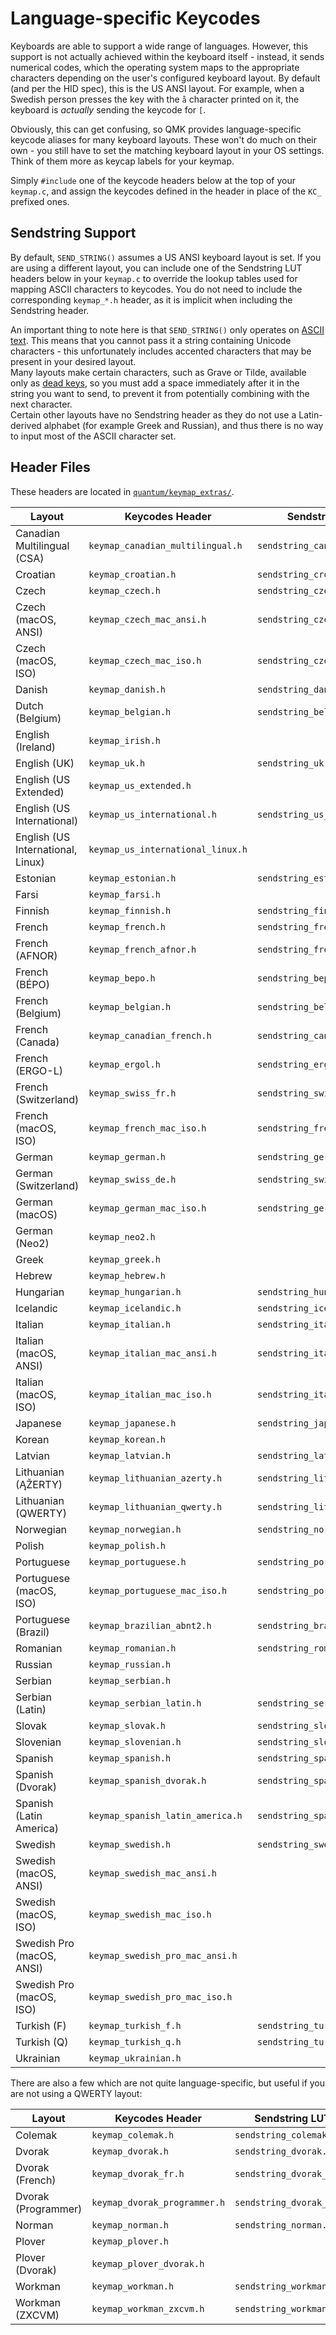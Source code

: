 # Language-specific Keycodes

Keyboards are able to support a wide range of languages. However, this support is not actually achieved within the keyboard itself - instead, it sends numerical codes, which the operating system maps to the appropriate characters depending on the user's configured keyboard layout. By default (and per the HID spec), this is the US ANSI layout. For example, when a Swedish person presses the key with the `å` character printed on it, the keyboard is *actually* sending the keycode for `[`.

Obviously, this can get confusing, so QMK provides language-specific keycode aliases for many keyboard layouts. These won't do much on their own - you still have to set the matching keyboard layout in your OS settings. Think of them more as keycap labels for your keymap.

Simply `#include` one of the keycode headers below at the top of your `keymap.c`, and assign the keycodes defined in the header in place of the `KC_` prefixed ones.

## Sendstring Support

By default, `SEND_STRING()` assumes a US ANSI keyboard layout is set. If you are using a different layout, you can include one of the Sendstring LUT headers below in your `keymap.c` to override the lookup tables used for mapping ASCII characters to keycodes. You do not need to include the corresponding `keymap_*.h` header, as it is implicit when including the Sendstring header.

An important thing to note here is that `SEND_STRING()` only operates on [ASCII text](https://en.wikipedia.org/wiki/ASCII#Character_set). This means that you cannot pass it a string containing Unicode characters - this unfortunately includes accented characters that may be present in your desired layout.  
Many layouts make certain characters, such as Grave or Tilde, available only as [dead keys](https://en.wikipedia.org/wiki/Dead_key), so you must add a space immediately after it in the string you want to send, to prevent it from potentially combining with the next character.  
Certain other layouts have no Sendstring header as they do not use a Latin-derived alphabet (for example Greek and Russian), and thus there is no way to input most of the ASCII character set.

## Header Files

These headers are located in [`quantum/keymap_extras/`](https://github.com/qmk/qmk_firmware/tree/master/quantum/keymap_extras).

|Layout                           |Keycodes Header                  |Sendstring LUT Header               |
|---------------------------------|---------------------------------|------------------------------------|
|Canadian Multilingual (CSA)      |`keymap_canadian_multilingual.h` |`sendstring_canadian_multilingual.h`|
|Croatian                         |`keymap_croatian.h`              |`sendstring_croatian.h`             |
|Czech                            |`keymap_czech.h`                 |`sendstring_czech.h`                |
|Czech (macOS, ANSI)              |`keymap_czech_mac_ansi.h`        |`sendstring_czech_mac_ansi.h`       |
|Czech (macOS, ISO)               |`keymap_czech_mac_iso.h`         |`sendstring_czech_mac_iso.h`        |
|Danish                           |`keymap_danish.h`                |`sendstring_danish.h`               |
|Dutch (Belgium)                  |`keymap_belgian.h`               |`sendstring_belgian.h`              |
|English (Ireland)                |`keymap_irish.h`                 |                                    |
|English (UK)                     |`keymap_uk.h`                    |`sendstring_uk.h`                   |
|English (US Extended)            |`keymap_us_extended.h`           |                                    |
|English (US International)       |`keymap_us_international.h`      |`sendstring_us_international.h`     |
|English (US International, Linux)|`keymap_us_international_linux.h`|                                    |
|Estonian                         |`keymap_estonian.h`              |`sendstring_estonian.h`             |
|Farsi                            |`keymap_farsi.h`                 |                                    |
|Finnish                          |`keymap_finnish.h`               |`sendstring_finnish.h`              |
|French                           |`keymap_french.h`                |`sendstring_french.h`               |
|French (AFNOR)                   |`keymap_french_afnor.h`          |`sendstring_french_afnor.h`         |
|French (BÉPO)                    |`keymap_bepo.h`                  |`sendstring_bepo.h`                 |
|French (Belgium)                 |`keymap_belgian.h`               |`sendstring_belgian.h`              |
|French (Canada)                  |`keymap_canadian_french.h`       |`sendstring_canadian_french.h`      |
|French (ERGO-L)                  |`keymap_ergol.h`                 |`sendstring_ergol.h`                |
|French (Switzerland)             |`keymap_swiss_fr.h`              |`sendstring_swiss_fr.h`             |
|French (macOS, ISO)              |`keymap_french_mac_iso.h`        |`sendstring_french_mac_iso.h`       |
|German                           |`keymap_german.h`                |`sendstring_german.h`               |
|German (Switzerland)             |`keymap_swiss_de.h`              |`sendstring_swiss_de.h`             |
|German (macOS)                   |`keymap_german_mac_iso.h`        |`sendstring_german_mac_iso.h`       |
|German (Neo2)                    |`keymap_neo2.h`                  |                                    |
|Greek                            |`keymap_greek.h`                 |                                    |
|Hebrew                           |`keymap_hebrew.h`                |                                    |
|Hungarian                        |`keymap_hungarian.h`             |`sendstring_hungarian.h`            |
|Icelandic                        |`keymap_icelandic.h`             |`sendstring_icelandic.h`            |
|Italian                          |`keymap_italian.h`               |`sendstring_italian.h`              |
|Italian (macOS, ANSI)            |`keymap_italian_mac_ansi.h`      |`sendstring_italian_mac_ansi.h`     |
|Italian (macOS, ISO)             |`keymap_italian_mac_iso.h`       |`sendstring_italian_mac_iso.h`      |
|Japanese                         |`keymap_japanese.h`              |`sendstring_japanese.h`             |
|Korean                           |`keymap_korean.h`                |                                    |
|Latvian                          |`keymap_latvian.h`               |`sendstring_latvian.h`              |
|Lithuanian (ĄŽERTY)              |`keymap_lithuanian_azerty.h`     |`sendstring_lithuanian_azerty.h`    |
|Lithuanian (QWERTY)              |`keymap_lithuanian_qwerty.h`     |`sendstring_lithuanian_qwerty.h`    |
|Norwegian                        |`keymap_norwegian.h`             |`sendstring_norwegian.h`            |
|Polish                           |`keymap_polish.h`                |                                    |
|Portuguese                       |`keymap_portuguese.h`            |`sendstring_portuguese.h`           |
|Portuguese (macOS, ISO)          |`keymap_portuguese_mac_iso.h`    |`sendstring_portuguese_mac_iso.h`   |
|Portuguese (Brazil)              |`keymap_brazilian_abnt2.h`       |`sendstring_brazilian_abnt2.h`      |
|Romanian                         |`keymap_romanian.h`              |`sendstring_romanian.h`             |
|Russian                          |`keymap_russian.h`               |                                    |
|Serbian                          |`keymap_serbian.h`               |                                    |
|Serbian (Latin)                  |`keymap_serbian_latin.h`         |`sendstring_serbian_latin.h`        |
|Slovak                           |`keymap_slovak.h`                |`sendstring_slovak.h`               |
|Slovenian                        |`keymap_slovenian.h`             |`sendstring_slovenian.h`            |
|Spanish                          |`keymap_spanish.h`               |`sendstring_spanish.h`              |
|Spanish (Dvorak)                 |`keymap_spanish_dvorak.h`        |`sendstring_spanish_dvorak.h`       |
|Spanish (Latin America)          |`keymap_spanish_latin_america.h` |`sendstring_spanish_latin_america.h`|
|Swedish                          |`keymap_swedish.h`               |`sendstring_swedish.h`              |
|Swedish (macOS, ANSI)            |`keymap_swedish_mac_ansi.h`      |                                    |
|Swedish (macOS, ISO)             |`keymap_swedish_mac_iso.h`       |                                    |
|Swedish Pro (macOS, ANSI)        |`keymap_swedish_pro_mac_ansi.h`  |                                    |
|Swedish Pro (macOS, ISO)         |`keymap_swedish_pro_mac_iso.h`   |                                    |
|Turkish (F)                      |`keymap_turkish_f.h`             |`sendstring_turkish_f.h`            |
|Turkish (Q)                      |`keymap_turkish_q.h`             |`sendstring_turkish_q.h`            |
|Ukrainian                        |`keymap_ukrainian.h`             |                                    |

There are also a few which are not quite language-specific, but useful if you are not using a QWERTY layout:

|Layout             |Keycodes Header             |Sendstring LUT Header           |
|-------------------|----------------------------|--------------------------------|
|Colemak            |`keymap_colemak.h`          |`sendstring_colemak.h`          |
|Dvorak             |`keymap_dvorak.h`           |`sendstring_dvorak.h`           |
|Dvorak (French)    |`keymap_dvorak_fr.h`        |`sendstring_dvorak_fr.h`        |
|Dvorak (Programmer)|`keymap_dvorak_programmer.h`|`sendstring_dvorak_programmer.h`|
|Norman             |`keymap_norman.h`           |`sendstring_norman.h`           |
|Plover             |`keymap_plover.h`           |                                |
|Plover (Dvorak)    |`keymap_plover_dvorak.h`    |                                |
|Workman            |`keymap_workman.h`          |`sendstring_workman.h`          |
|Workman (ZXCVM)    |`keymap_workman_zxcvm.h`    |`sendstring_workman_zxcvm.h`    |
